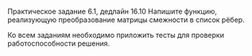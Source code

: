 Практическое задание 6.1, дедлайн 16.10
Напишите функцию, реализующую преобразование матрицы
смежности в список рёбер.

Ко всем заданиям необходимо приложить тесты для
проверки работоспособности решения.